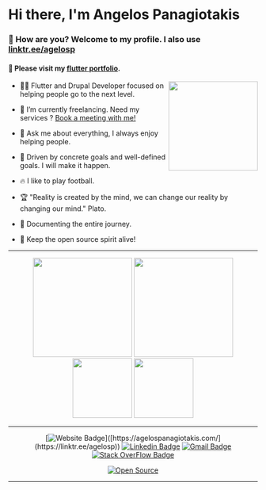 <h1>Hi there, I'm Angelos Panagiotakis</h1>

<h3>🤙 How are you? Welcome to my profile. I also use <a target="_blank" href="https://linktr.ee/agelosp">linktr.ee/agelosp</a> </h3>

<h4>🤙 Please visit my <a target="_blank" href="https://agelospanagiotakis.web.app">flutter portfolio</a>.</h4>

<img height="180em" align="right" src="https://user-images.githubusercontent.com/59374587/153518639-7a26f075-9621-4c47-bae8-e46c957d09a7.png"/>

<p>

- 👨‍💻 Flutter and Drupal Developer focused on helping people go to the next level.

- 🔭 I’m currently freelancing. Need my services ? <a target="_blank" href="https://tidycal.com/agelospanagiotakis/">Book a meeting with me!</a>
 
- 💬 Ask me about everything, I always enjoy helping people.

- 👊 Driven by concrete goals and well-defined goals. I will make it happen.

- 🔥 I like to play football.

- 🏆 "Reality is created by the mind, we can change our reality by changing our mind." Plato.
 
- 📄 Documenting the entire journey.
 
- 🫡 Keep the open source spirit alive!

</p>

 ---
 
   <div align="center">
 
  <img height="200em" src="https://github-readme-stats.vercel.app/api?username=agelospanagiotakis&show_icons=true&theme=dark"/>
  <img height="200em" src="https://github-readme-stats.vercel.app/api/top-langs/?username=agelospanagiotakis&theme=dark"/>
  <br>
  <img height="120em" src="https://github-readme-streak-stats.herokuapp.com/?user=agelospanagiotakis&show_icons=true&locale=en&layout=compact&theme=dark&line_height=1"/>
  <img height="120em" src="https://github-profile-summary-cards.vercel.app/api/cards/profile-details?username=agelospanagiotakis&theme=monokai"/>

   </div>

---

   <div align="center">
 
   [![Website Badge](https://img.shields.io/badge/-agelospanagiotakis.com-4361EE?style=flat&logo=Google-Chrome&logoColor=white&link=[https://agelospanagiotakis.com/](https://linktr.ee/agelosp))]([https://agelospanagiotakis.com/](https://linktr.ee/agelosp))
   [![Linkedin Badge](https://img.shields.io/badge/-Angelos%20Panagiotakis-4361EE?style=flat-square&logo=Linkedin&logoColor=white&link=https://www.linkedin.com/in/angelospanagiotakis)](https://www.linkedin.com/in/angelospanagiotakis) 
   [![Gmail Badge](https://img.shields.io/badge/-agelospanagiotakis@gmail.com-4361EE?style=flat-square&logo=Gmail&logoColor=white&link=mailto:agelospanagiotakis@gmail.com)](mailto:agelospanagiotakis@gmail.com)
   [![Stack OverFlow Badge](https://img.shields.io/badge/Stack_Overflow-4361EE?style=flat-square&logo=stack-overflow&logoColor=white&link=https://stackoverflow.com/users/2558948/angelos)](https://stackoverflow.com/users/2558948/angelos)
 
   </div>

   <div align="center">

[![Open Source](https://badges.frapsoft.com/os/v1/open-source.svg?v=103)](https://opensource.org/)

   </div>

---
    
   <div align="center">
   </div>
